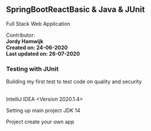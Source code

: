 ## SpringBootReactBasic & Java & JUnit


Full Stack Web Application

Contributor:<br>
<b>Jordy Hamwijk<br>
Created on: 24-06-2020<br>
Last updated on: 26-07-2020
</b>

### Testing with JUnit
Building my first test to test code on quality and security

<br/>IntelliJ IDEA <Version 2020.1.4>

Setting up main project JDK 14


Project create your own app
